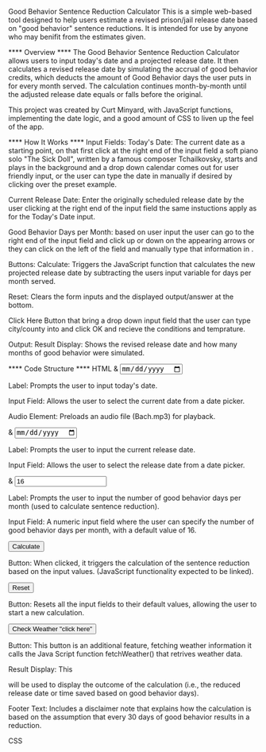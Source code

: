 
Good Behavior Sentence Reduction Calculator
This is a simple web-based tool designed to help users estimate a revised prison/jail release date based on "good behavior" sentence reductions. It is intended for use by anyone who may benifit from the estimates given.

**** Overview ****
The Good Behavior Sentence Reduction Calculator allows users to input today's date and a projected release date. It then calculates a revised release date by simulating the accrual of good behavior credits, which deducts the amount of Good Behavior days the user puts in for every month served. The calculation continues month-by-month until the adjusted release date equals or falls before the original.

This project was created by Curt Minyard, with JavaScript functions, implementing the date logic, and a good amount of CSS to liven up the feel of the app.

**** How It Works  ****
Input Fields:
Today's Date: The current date as a starting point, on that first click at the right end of the input field a soft piano solo "The Sick Doll", written by a famous composer Tchailkovsky, starts and plays in the background and a drop down calendar comes out for user friendly input, or the user can type the date in manually if desired by clicking over the preset example.

Current Release Date: Enter the originally scheduled release date by the user clicking at the right end of the input field the same instuctions apply as for the Today's Date input.

Good Behavior Days per Month: based on user input the user can go to the right end of the input field and click up or down on the appearing arrows or they can click on the left of the field and manually type that information in .

Buttons:
Calculate: Triggers the JavaScript function that calculates the new projected release date by subtracting the users input variable for days per month served.

Reset: Clears the form inputs and the displayed output/answer at the bottom.

Click Here Button that bring a drop down input field that the user can type city/county into and click OK and recieve the conditions and temprature.

Output:
Result Display: Shows the revised release date and how many months of good behavior were simulated.

**** Code Structure ****
HTML
<label for="today"> & <input type="date" id="today">

Label: Prompts the user to input today's date.

Input Field: Allows the user to select the current date from a date picker.

<audio id="bachAudio" src="assets/bach.mp3" preload="auto"></audio>

Audio Element: Preloads an audio file (Bach.mp3) for playback.

<label for="release"> & <input type="date" id="release">

Label: Prompts the user to input the current release date.

Input Field: Allows the user to select the release date from a date picker.

<label for="goodBehaviorDays"> & <input type="number" id="goodBehaviorDays" value="16" min="1">

Label: Prompts the user to input the number of good behavior days per month (used to calculate sentence reduction).

Input Field: A numeric input field where the user can specify the number of good behavior days per month, with a default value of 16.

<button id="calculateBtn">Calculate</button>

Button: When clicked, it triggers the calculation of the sentence reduction based on the input values. (JavaScript functionality expected to be linked).

<button id="resetBtn">Reset</button>

Button: Resets all the input fields to their default values, allowing the user to start a new calculation.

<button id="legalResult">Check Weather "click here"</button>

Button: This button is an additional feature, fetching weather information it calls the Java Script function fetchWeather() that retrives weather data.

<div id="result"></div>

Result Display: This <div> will be used to display the outcome of the calculation (i.e., the reduced release date or time saved based on good behavior days).

<footer>

Footer Text: Includes a disclaimer note that explains how the calculation is based on the assumption that every 30 days of good behavior results in a reduction.

CSS
